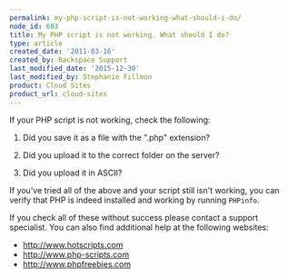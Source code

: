 ```yaml
---
permalink: my-php-script-is-not-working-what-should-i-do/
node_id: 683
title: My PHP script is not working. What should I do?
type: article
created_date: '2011-03-16'
created_by: Rackspace Support
last_modified_date: '2015-12-30'
last_modified_by: Stephanie Fillmon
product: Cloud Sites
product_url: cloud-sites
---
```


If your PHP script is not working, check the following:

1. Did you save it as a file with the ".php" extension?

2. Did you upload it to the correct folder on the server?

3. Did you upload it in ASCII?

If you've tried all of the above and your script still isn't working, you
can verify that PHP is indeed installed and working by running `PHPinfo`.

If you check all of these without success please contact a support
specialist. You can also find additional help at the following websites:

-   <http://www.hotscripts.com>
-   <http://www.php-scripts.com>
-   <http://www.phpfreebies.com>

